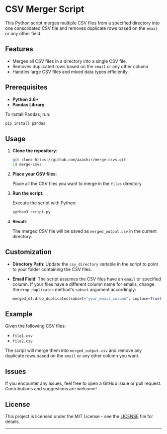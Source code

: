 # CSV Merger Script

This Python script merges multiple CSV files from a specified directory into one consolidated CSV file and removes duplicate rows based on the `email` or any other field.

## Features

- Merges all CSV files in a directory into a single CSV file.
- Removes duplicated rows based on the `email` or any other column.
- Handles large CSV files and mixed data types efficiently.
  
## Prerequisites

- **Python 3.6+**
- **Pandas Library**

To install Pandas, run:
```bash
pip install pandas
```

## Usage

1. **Clone the repository**:

   ```bash
   git clone https://github.com/aaashir/merge-csvs.git
   cd merge-csvs
   ```

2. **Place your CSV files**:
   
   Place all the CSV files you want to merge in the `files` directory.

3. **Run the script**:

   Execute the script with Python:

   ```bash
   python3 script.py
   ```

4. **Result**:

   The merged CSV file will be saved as `merged_output.csv` in the current directory.

## Customization

- **Directory Path**: Update the `csv_directory` variable in the script to point to your folder containing the CSV files.
  
- **Email Field**: The script assumes the CSV files have an `email` or specified column. If your files have a different column name for emails, change the `drop_duplicates` method's `subset` argument accordingly:
  
   ```python
   merged_df.drop_duplicates(subset="your_email_column", inplace=True)
   ```

## Example

Given the following CSV files:

- `file1.csv`
- `file2.csv`

The script will merge them into `merged_output.csv` and remove any duplicate rows based on the `email` or any other column you want.

## Issues

If you encounter any issues, feel free to open a GitHub issue or pull request. Contributions and suggestions are welcome!

## License

This project is licensed under the MIT License - see the [LICENSE](LICENSE) file for details.

---